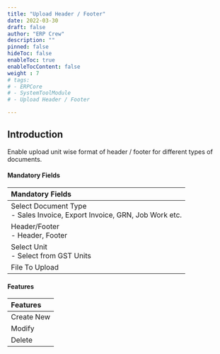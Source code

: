 ```yaml
---
title: "Upload Header / Footer"
date: 2022-03-30
draft: false
author: "ERP Crew"
description: ""
pinned: false
hideToc: false
enableToc: true
enableTocContent: false
weight : 7
# tags: 
# - ERPCore 
# - SystemToolModule
# - Upload Header / Footer

---
```


## Introduction

Enable upload unit wise format of header / footer for different types of documents.


#### Mandatory Fields

|Mandatory Fields|  
  |:------| 
  | Select Document Type <br> - Sales Invoice, Export Invoice, GRN, Job Work etc.
  | Header/Footer <br> - Header, Footer
  | Select Unit <br> - Select from GST Units
  | File To Upload 


####  Features

|Features|   
  |:------|
  | Create New 
  | Modify  
  | Delete   